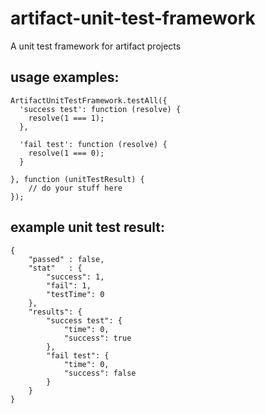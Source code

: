# artifact-unit-test-framework
A unit test framework for artifact projects

## usage examples:

    ArtifactUnitTestFramework.testAll({
      'success test': function (resolve) {
        resolve(1 === 1);
      },
      
      'fail test': function (resolve) {
        resolve(1 === 0);
      }
      
    }, function (unitTestResult) {
        // do your stuff here
    });

## example unit test result:
    
    {
    	"passed" : false,
    	"stat"   : {
    		"success": 1,
    		"fail": 1,
    		"testTime": 0
    	},
    	"results": {
    		"success test": {
    			"time": 0,
    			"success": true
    		}, 
    		"fail test": {
    			"time": 0,
    			"success": false
    		}
    	}
    }
